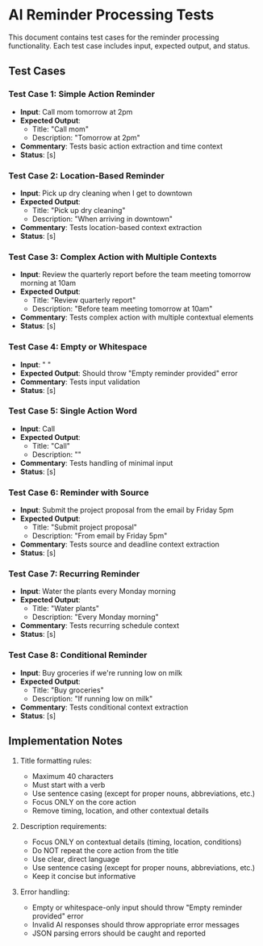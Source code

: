 # AI Reminder Processing Tests

This document contains test cases for the reminder processing functionality. Each test case includes input, expected output, and status.

## Test Cases

### Test Case 1: Simple Action Reminder
- **Input**: Call mom tomorrow at 2pm
- **Expected Output**: 
  - Title: "Call mom"
  - Description: "Tomorrow at 2pm"
- **Commentary**: Tests basic action extraction and time context
- **Status**: [s]

### Test Case 2: Location-Based Reminder
- **Input**: Pick up dry cleaning when I get to downtown
- **Expected Output**: 
  - Title: "Pick up dry cleaning"
  - Description: "When arriving in downtown"
- **Commentary**: Tests location-based context extraction
- **Status**: [s]

### Test Case 3: Complex Action with Multiple Contexts
- **Input**: Review the quarterly report before the team meeting tomorrow morning at 10am
- **Expected Output**: 
  - Title: "Review quarterly report"
  - Description: "Before team meeting tomorrow at 10am"
- **Commentary**: Tests complex action with multiple contextual elements
- **Status**: [s]

### Test Case 4: Empty or Whitespace
- **Input**: "   "
- **Expected Output**: Should throw "Empty reminder provided" error
- **Commentary**: Tests input validation
- **Status**: [s]

### Test Case 5: Single Action Word
- **Input**: Call
- **Expected Output**: 
  - Title: "Call"
  - Description: ""
- **Commentary**: Tests handling of minimal input
- **Status**: [s]

### Test Case 6: Reminder with Source
- **Input**: Submit the project proposal from the email by Friday 5pm
- **Expected Output**: 
  - Title: "Submit project proposal"
  - Description: "From email by Friday 5pm"
- **Commentary**: Tests source and deadline context extraction
- **Status**: [s]

### Test Case 7: Recurring Reminder
- **Input**: Water the plants every Monday morning
- **Expected Output**: 
  - Title: "Water plants"
  - Description: "Every Monday morning"
- **Commentary**: Tests recurring schedule context
- **Status**: [s]

### Test Case 8: Conditional Reminder
- **Input**: Buy groceries if we're running low on milk
- **Expected Output**: 
  - Title: "Buy groceries"
  - Description: "If running low on milk"
- **Commentary**: Tests conditional context extraction
- **Status**: [s]

## Implementation Notes

1. Title formatting rules:
   - Maximum 40 characters
   - Must start with a verb
   - Use sentence casing (except for proper nouns, abbreviations, etc.)
   - Focus ONLY on the core action
   - Remove timing, location, and other contextual details

2. Description requirements:
   - Focus ONLY on contextual details (timing, location, conditions)
   - Do NOT repeat the core action from the title
   - Use clear, direct language
   - Use sentence casing (except for proper nouns, abbreviations, etc.)
   - Keep it concise but informative

3. Error handling:
   - Empty or whitespace-only input should throw "Empty reminder provided" error
   - Invalid AI responses should throw appropriate error messages
   - JSON parsing errors should be caught and reported 